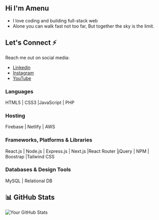 ## Hi I'm Amenu
- I love coding and building full-stack web
- Alone you can walk fast not too far, But together the sky is the limit.


## Let's Connect ⚡
Reach me out on social media:
- [Linkedin](https://www.linkedin.com/in/amenu-shilbe/)
- [Instagram](https://www.instagram.com/amanu_2040/)
- [YouTube](https://www.youtube.com/c/amanushifara9451)

### Languages
HTML5 | CSS3 |JavaScript | PHP 

### Hosting
Firebase | Netlify | AWS 

### Frameworks, Platforms & Libraries
React.js | Node.js | Express.js | Next.js |React Router |jQuery | NPM | Boostrap |Tailwind CSS

### Databases & Design Tools
MySQL | Relational DB

## 📊 GitHub Stats
![Your GitHub Stats](https://github-readme-stats.vercel.app/api?username=Amenu-Sh&show_icons=true&hide_title=true&hide=prs,contribs)


<!--
**Amenu-sh/Amenu-Sh** is a ✨ _special_ ✨ repository because its `README.md` (this file) appears on your GitHub profile.

Here are some ideas to get you started:

- 🔭 I’m currently working on ...
- 🌱 I’m currently learning ...
- 👯 I’m looking to collaborate on ...
- 🤔 I’m looking for help with ...
- 💬 Ask me about ...
- 📫 How to reach me: ...
- 😄 Pronouns: ...
- ⚡ Fun fact: ...
-->
